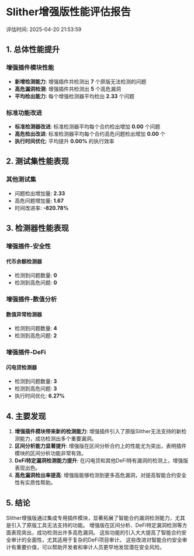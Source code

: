# Slither增强版性能评估报告

评估时间: 2025-04-20 21:53:59

## 1. 总体性能提升

### 增强插件模块性能

- **新增检测能力**: 增强插件共检测出 **7** 个原版无法检测的问题
- **高危漏洞检测**: 增强插件共检测出 **5** 个高危漏洞
- **平均检出能力**: 每个增强检测器平均检出 **2.33** 个问题

### 标准功能改进

- **标准检测器改进**: 标准检测器平均每个合约检出增加 **0.00** 个问题
- **高危检出改进**: 标准检测器平均每个合约高危问题检出增加 **0.00** 个
- **执行时间优化**: 平均提升 **0.00%** 的执行效率

## 2. 测试集性能表现

### 其他测试集

- 问题检出增加量: **2.33**
- 高危问题增加量: **1.67**
- 时间改进率: **-820.78%**

## 3. 检测器性能表现

### 增强插件-安全性

#### 代币余额检测器

- 检测到问题数量: **0**
- 检测到高危问题: **0**

### 增强插件-数值分析

#### 数值异常检测器

- 检测到问题数量: **4**
- 检测到高危问题: **2**

### 增强插件-DeFi

#### 闪电贷检测器

- 检测到问题数量: **3**
- 检测到高危问题: **3**
- 执行时间优化: **6.27%**

## 4. 主要发现

1. **增强插件模块带来新的检测能力**: 增强插件引入了原版Slither无法支持的新检测能力，成功检测出多个重要漏洞。
2. **区间分析能力显著提升**: 增强版在区间分析合约上的性能尤为突出，表明插件模块的区间分析功能非常有效。
3. **DeFi特定漏洞检测能力提升**: 在闪电贷和其他DeFi特有漏洞的检测上，增强版表现出色。
4. **高危漏洞检出率提高**: 增强版能够检测到更多高危漏洞，对提高智能合约安全性有实质性帮助。

## 5. 结论

Slither增强版通过集成专用插件模块，显著拓展了智能合约漏洞检测能力，尤其是引入了原版工具无法支持的功能。
增强版在区间分析、DeFi特定漏洞检测等方面表现突出，成功检测出许多高危漏洞。
这些功能的引入大大提高了智能合约安全审计的全面性，尤其适用于复杂的DeFi项目审计。
这些改进对智能合约安全审计有重要价值，可以帮助开发者和审计人员更早地发现潜在安全风险。